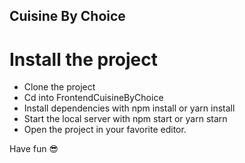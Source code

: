 ## Cuisine By Choice

# Install the project
* Clone the project
* Cd into FrontendCuisineByChoice
* Install dependencies with npm install or yarn install
* Start the local server with npm start or yarn starn
* Open the project in your favorite editor.

Have fun :sunglasses:
